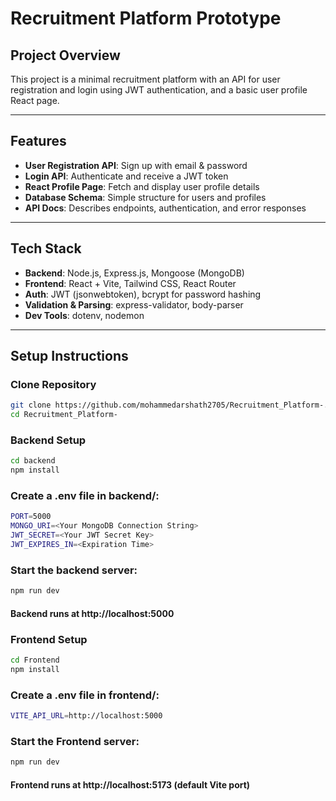 # Recruitment Platform Prototype

## Project Overview
This project is a minimal recruitment platform with an API for user registration and login using JWT authentication, and a basic user profile React page.

---

## Features
- **User Registration API**: Sign up with email & password
- **Login API**: Authenticate and receive a JWT token
- **React Profile Page**: Fetch and display user profile details
- **Database Schema**: Simple structure for users and profiles
- **API Docs**: Describes endpoints, authentication, and error responses

---

## Tech Stack
- **Backend**: Node.js, Express.js, Mongoose (MongoDB)
- **Frontend**: React + Vite, Tailwind CSS, React Router
- **Auth**: JWT (jsonwebtoken), bcrypt for password hashing
- **Validation & Parsing**: express-validator, body-parser
- **Dev Tools**: dotenv, nodemon
  
---

## Setup Instructions


### Clone Repository
```bash
git clone https://github.com/mohammedarshath2705/Recruitment_Platform-.git 
cd Recruitment_Platform-
```

### Backend Setup
```bash
cd backend
npm install
```

### Create a .env file in backend/:
```bash
PORT=5000
MONGO_URI=<Your MongoDB Connection String>
JWT_SECRET=<Your JWT Secret Key>
JWT_EXPIRES_IN=<Expiration Time>
```


### Start the backend server:
```bash
npm run dev
```
#### Backend runs at http://localhost:5000

### Frontend Setup
```bash
cd Frontend
npm install
```

### Create a .env file in frontend/:
```bash
VITE_API_URL=http://localhost:5000
```

### Start the Frontend server:
```bash
npm run dev
```
#### Frontend runs at http://localhost:5173 (default Vite port)

